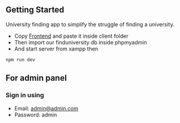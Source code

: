## Getting Started

University finding app to simplify the struggle of finding a university.

- Copy [Frontend](https://github.com/K-H-Rayhan/universityfinderfrontend) and paste it inside client folder
- Then import our finduniversity db inside phpmyadmin
- And start server from xampp then


```
npm run dev
```
## For admin panel

### Sign in using
- Email: admin@admin.com
- Password: admin
